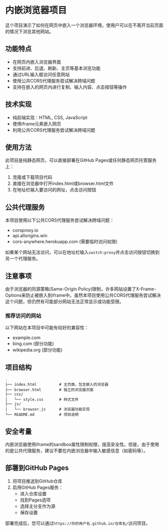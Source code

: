 # 内嵌浏览器项目

这个项目演示了如何在网页中嵌入一个浏览器环境，使用户可以在不离开当前页面的情况下浏览其他网站。

## 功能特点

- 在网页内嵌入浏览器界面
- 支持前进、后退、刷新、主页等基本浏览功能
- 通过URL输入框访问任意网站
- 使用公共CORS代理服务尝试解决跨域问题
- 支持在嵌入的网页内进行复制、输入内容、点击按钮等操作

## 技术实现

- 纯前端实现：HTML, CSS, JavaScript
- 使用iframe元素嵌入网页
- 利用公共CORS代理服务尝试解决跨域问题

## 使用方法

此项目是纯静态网页，可以直接部署在GitHub Pages或任何静态网页托管服务上：

1. 克隆或下载项目代码
2. 直接在浏览器中打开index.html或browser.html文件
3. 在地址栏输入要访问的网址，点击访问按钮

## 公共代理服务

本项目使用以下公共CORS代理服务尝试解决跨域问题：

- corsproxy.io
- api.allorigins.win
- cors-anywhere.herokuapp.com (需要临时访问权限)

如果某个网站无法访问，可以在地址栏输入`switch:proxy`并点击访问按钮切换到另一个代理服务。

## 注意事项

由于浏览器的同源策略(Same-Origin Policy)限制，许多网站设置了X-Frame-Options来防止被嵌入到iframe中。虽然本项目使用公共CORS代理服务尝试解决这个问题，但仍然有可能部分网站无法正常显示或功能受限。

### 推荐访问的网站

以下网站在本项目中可能有较好的兼容性：
- example.com
- bing.com (部分功能)
- wikipedia.org (部分功能)

## 项目结构

```
.
├── index.html          # 主页面，包含嵌入的浏览器
├── browser.html        # 独立的浏览器页面
├── css/
│   └── style.css       # 样式文件
├── js/
│   └── browser.js      # 浏览器功能实现
└── README.md           # 项目说明
```

## 安全考量

内嵌浏览器使用iframe的sandbox属性限制权限，提高安全性。但是，由于使用的是公共代理服务，建议不要在内嵌浏览器中输入敏感信息（如密码等）。

## 部署到GitHub Pages

1. 将项目推送到GitHub仓库
2. 启用GitHub Pages服务：
   - 进入仓库设置
   - 找到Pages选项
   - 选择主分支作为源
   - 保存设置

部署完成后，您可以通过`https://你的用户名.github.io/仓库名/`访问项目。 
